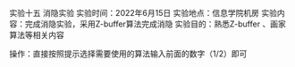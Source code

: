 实验十五  消隐实验
实验时间：2022年6月15日
实验地点：信息学院机房
实验内容：完成消隐实验，采用Z-buffer算法完成消隐
实验目的：熟悉Z-buffer 、画家算法等相关内容

操作：直接按照提示选择需要使用的算法输入前面的数字（1/2）即可
